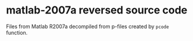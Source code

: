 # matlab-2007a reversed source code

Files from Matlab R2007a decompiled from p-files created by `pcode` function.
